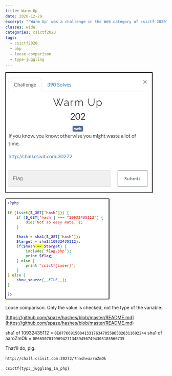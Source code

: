 ```yaml
---
title: Warm Up
date: 2020-12-29
excerpt: "'Warm Up' was a challenge in the Web category of csictf 2020"
classes: wide
categories: csictf2020
tags:
  - csictf2020
  - php
  - loose-comparison
  - type-juggling
---
```



![img](/assets/images/ctf/csictf2020-web-warmup/0.png)


![img](/assets/images/ctf/csictf2020-web-warmup/1.png)

Loose comparison. Only the value is checked, not the type of the variable.

[https://github.com/spaze/hashes/blob/master/README.md](https://github.com/spaze/hashes/blob/master/README.md)

sha1 of 10932435112 = `0E07766915004133176347055865026311692244`
sha1 of aaroZmOk = `0E66507019969427134894567494305185566735`

That'll do, pig.

`http://chall.csivit.com:30272/?hash=aaroZmOk`

`csictf{typ3_juggl1ng_1n_php}`
